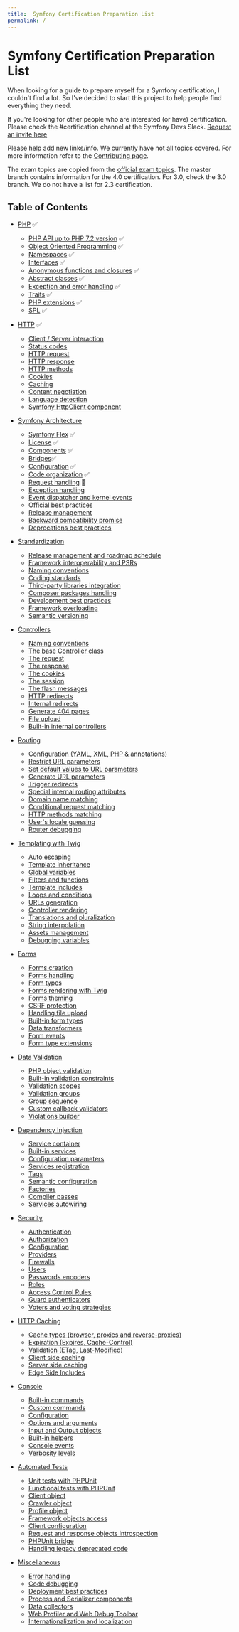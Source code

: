 ```yaml
---
title:  Symfony Certification Preparation List
permalink: /
---
```


# Symfony Certification Preparation List
When looking for a guide to prepare myself for a Symfony certification, I couldn't find a lot. So I've decided to start this project to help people find everything they need.

If you're looking for other people who are interested (or have) certification. Please check the #certification channel at the Symfony Devs Slack. [Request an invite here](https://symfony.com/slack-invite)

Please help add new links/info. We currently have not all topics covered. For more information refer to the [Contributing page](contributing.md).

The exam topics are copied from the [official exam topics](https://sensiolabs.com/en/symfony/certification.html). The master branch contains information for the 4.0 certification. For 3.0, check the 3.0 branch. We do not have a list for 2.3 certification.

## Table of Contents

- [PHP](/topics/php-and-web-security.md) ✅
    - [PHP API up to PHP 7.2 version](/topics/php-and-web-security.md#php-api-up-to-php-72-version) ✅
    - [Object Oriented Programming](/topics/php-and-web-security.md#object-oriented-programming) ✅
    - [Namespaces](/topics/php-and-web-security.md#namespaces) ✅
    - [Interfaces](/topics/php-and-web-security.md#interfaces) ✅
    - [Anonymous functions and closures](/topics/php-and-web-security.md#anonymous-functions-and-closures) ✅
    - [Abstract classes](/topics/php-and-web-security.md#abstract-classes) ✅
    - [Exception and error handling](/topics/php-and-web-security.md#exception-and-error-handling) ✅
    - [Traits](/topics/php-and-web-security.md#traits) ✅
    - [PHP extensions](/topics/php-and-web-security.md#php-extensions) ✅
    - [SPL](/topics/php-and-web-security.md#spl) ✅
- [HTTP](/topics/http.md) ✅
    - [Client / Server interaction](/topics/http.md#client--server-interaction)
    - [Status codes](/topics/http.md#status-codes)
    - [HTTP request](/topics/http.md#http-request)
    - [HTTP response](/topics/http.md#http-response)
    - [HTTP methods](/topics/http.md#http-methods)
    - [Cookies](/topics/http.md#cookies)
    - [Caching](/topics/http.md#caching)
    - [Content negotiation](/topics/http.md#content-negotiation)
    - [Language detection](/topics/http.md#language-detection)
    - [Symfony HttpClient component](https://symfony.com/doc/5.0/http_client.html)
    
- [Symfony Architecture](/topics/symfony-architecture.md)
    - [Symfony Flex](/topics/symfony-architecture.md#symfony-flex) ✅
    - [License](/topics/symfony-architecture.md#license) ✅
    - [Components](/topics/symfony-architecture.md#components) ✅
    - [Bridges](/topics/symfony-architecture.md#bridges)✅
    - [Configuration](/topics/symfony-architecture.md#configuration) ✅
    - [Code organization](/topics/symfony-architecture.md#code-organization) ✅
    - [Request handling](/topics/symfony-architecture.md#request-handling) 🌈
    - [Exception handling](/topics/symfony-architecture.md#exception-handling)
    - [Event dispatcher and kernel events](/topics/symfony-architecture.md#event-dispatcher-and-kernel-events)
    - [Official best practices](/topics/symfony-architecture.md#official-best-practices)
    - [Release management](/topics/symfony-architecture.md#release-management)
    - [Backward compatibility promise](/topics/symfony-architecture.md#backward-compatibility-promise)
    - [Deprecations best practices](/topics/symfony-architecture.md#deprecations-best-practices)
- [Standardization](/topics/standardization.md)
    - [Release management and roadmap schedule](/topics/standardization.md#release-management-and-roadmap-schedule)
    - [Framework interoperability and PSRs](/topics/standardization.md#framework-interoperability-and-psrs)
    - [Naming conventions](/topics/standardization.md#naming-conventions)
    - [Coding standards](/topics/standardization.md#coding-standards)
    - [Third-party libraries integration](/topics/standardization.md#third-party-libraries-integration)
    - [Composer packages handling](/topics/standardization.md#composer-packages-handling)
    - [Development best practices](/topics/standardization.md#development-best-practices)
    - [Framework overloading](/topics/standardization.md#framework-overloading)
    - [Semantic versioning](/topics/standardization.md#semantic-versioning)
- [Controllers](/topics/controllers.md)
    - [Naming conventions](/topics/controllers.md#naming-conventions)
    - [The base Controller class](/topics/controllers.md#the-base-controller-class)
    - [The request](/topics/controllers.md#the-request)
    - [The response](/topics/controllers.md#the-response)
    - [The cookies](/topics/controllers.md#the-cookies)
    - [The session](/topics/controllers.md#the-session)
    - [The flash messages](/topics/controllers.md#the-flash-messages)
    - [HTTP redirects](/topics/controllers.md#http-redirects)
    - [Internal redirects](/topics/controllers.md#internal-redirects)
    - [Generate 404 pages](/topics/controllers.md#generate-404-pages)
    - [File upload](/topics/controllers.md#file-upload)
    - [Built-in internal controllers](/topics/controllers.md#built-in-internal-controllers)
- [Routing](/topics/routing.md)
    - [Configuration (YAML, XML, PHP & annotations)](/topics/routing.md#configuration-yaml-xml-php--annotations)
    - [Restrict URL parameters](/topics/routing.md#restrict-url-parameters)
    - [Set default values to URL parameters](/topics/routing.md#set-default-values-to-url-parameters)
    - [Generate URL parameters](/topics/routing.md#generate-url-parameters)
    - [Trigger redirects](/topics/routing.md#trigger-redirects)
    - [Special internal routing attributes](/topics/routing.md#special-internal-routing-attributes)
    - [Domain name matching](/topics/routing.md#domain-name-matching)
    - [Conditional request matching](/topics/routing.md#conditional-request-matching)
    - [HTTP methods matching](/topics/routing.md#http-methods-matching)
    - [User's locale guessing](/topics/routing.md#users-locale-guessing)
    - [Router debugging](/topics/routing.md#router-debugging)
- [Templating with Twig](/topics/templating-with-twig.md)
    - [Auto escaping](/topics/templating-with-twig.md#auto-escaping)
    - [Template inheritance](/topics/templating-with-twig.md#template-inheritance)
    - [Global variables](/topics/templating-with-twig.md#global-variables)
    - [Filters and functions](/topics/templating-with-twig.md#filters-and-functions)
    - [Template includes](/topics/templating-with-twig.md#template-includes)
    - [Loops and conditions](/topics/templating-with-twig.md#loops-and-conditions)
    - [URLs generation](/topics/templating-with-twig.md#urls-generation)
    - [Controller rendering](/topics/templating-with-twig.md#controller-rendering)
    - [Translations and pluralization](/topics/templating-with-twig.md#translations-and-pluralization)
    - [String interpolation](/topics/templating-with-twig.md#string-interpolation)
    - [Assets management](/topics/templating-with-twig.md#assets-management)
    - [Debugging variables](/topics/templating-with-twig.md#debugging-variables)
- [Forms](/topics/forms.md)
    - [Forms creation](/topics/forms.md#forms-creation)
    - [Forms handling](/topics/forms.md#forms-handling)
    - [Form types](/topics/forms.md#form-types)
    - [Forms rendering with Twig](/topics/forms.md#forms-rendering-with-twig)
    - [Forms theming](/topics/forms.md#forms-theming)
    - [CSRF protection](/topics/forms.md#csrf-protection)
    - [Handling file upload](/topics/forms.md#handling-file-upload)
    - [Built-in form types](/topics/forms.md#built-in-form-types)
    - [Data transformers](/topics/forms.md#data-transformers)
    - [Form events](/topics/forms.md#form-events)
    - [Form type extensions](/topics/forms.md#form-type-extensions)
- [Data Validation](/topics/data-validation.md)
    - [PHP object validation](/topics/data-validation.md#php-object-validation)
    - [Built-in validation constraints](/topics/data-validation.md#built-in-validation-constraints)
    - [Validation scopes](/topics/data-validation.md#validation-scopes)
    - [Validation groups](/topics/data-validation.md#validation-groups)
    - [Group sequence](/topics/data-validation.md#group-sequence)
    - [Custom callback validators](/topics/data-validation.md#custom-callback-validators)
    - [Violations builder](/topics/data-validation.md#violations-builder)
- [Dependency Injection](/topics/dependency-injection.md)
    - [Service container](/topics/dependency-injection.md#service-container)
    - [Built-in services](/topics/dependency-injection.md#built-in-services)
    - [Configuration parameters](/topics/dependency-injection.md#configuration-parameters)
    - [Services registration](/topics/dependency-injection.md#services-registration)
    - [Tags](/topics/dependency-injection.md#tags)
    - [Semantic configuration](/topics/dependency-injection.md#semantic-configuration)
    - [Factories](/topics/dependency-injection.md#factories)
    - [Compiler passes](/topics/dependency-injection.md#compiler-passes)
    - [Services autowiring](/topics/dependency-injection.md#services-autowiring)
- [Security](/topics/security.md)
    - [Authentication](/topics/security.md#authentication)
    - [Authorization](/topics/security.md#authorization)
    - [Configuration](/topics/security.md#configuration)
    - [Providers](/topics/security.md#providers)
    - [Firewalls](/topics/security.md#firewalls)
    - [Users](/topics/security.md#users)
    - [Passwords encoders](/topics/security.md#passwords-encoders)
    - [Roles](/topics/security.md#roles)
    - [Access Control Rules](/topics/security.md#access-control-rules)
    - [Guard authenticators](/topics/security.md#guard-authenticators)
    - [Voters and voting strategies](/topics/security.md#voters-and-voting-strategies)
- [HTTP Caching](/topics/http-caching.md)
    - [Cache types (browser, proxies and reverse-proxies)](/topics/http-caching.md#cache-types-browser-proxies-and-reverse-proxies)
    - [Expiration (Expires, Cache-Control)](/topics/http-caching.md#expiration-expires-cache-control)
    - [Validation (ETag, Last-Modified)](/topics/http-caching.md#validation-etag-last-modified)
    - [Client side caching](/topics/http-caching.md#client-side-caching)
    - [Server side caching](/topics/http-caching.md#server-side-caching)
    - [Edge Side Includes](/topics/http-caching.md#edge-side-includes)
- [Console](/topics/console.md)
    - [Built-in commands](/topics/console.md#built-in-commands)
    - [Custom commands](/topics/console.md#custom-commands)
    - [Configuration](/topics/console.md#configuration)
    - [Options and arguments](/topics/console.md#options-and-arguments)
    - [Input and Output objects](/topics/console.md#input-and-output-objects)
    - [Built-in helpers](/topics/console.md#built-in-helpers)
    - [Console events](/topics/console.md#console-events)
    - [Verbosity levels](/topics/console.md#verbosity-levels)
- [Automated Tests](/topics/automated-tests.md)
    - [Unit tests with PHPUnit](/topics/automated-tests.md#unit-tests-with-phpunit)
    - [Functional tests with PHPUnit](/topics/automated-tests.md#functional-tests-with-phpunit)
    - [Client object](/topics/automated-tests.md#client-object)
    - [Crawler object](/topics/automated-tests.md#crawler-object)
    - [Profile object](/topics/automated-tests.md#profile-object)
    - [Framework objects access](/topics/automated-tests.md#framework-objects-access)
    - [Client configuration](/topics/automated-tests.md#client-configuration)
    - [Request and response objects introspection](/topics/automated-tests.md#request-and-response-objects-introspection)
    - [PHPUnit bridge](/topics/automated-tests.md#phpunit-bridge)
    - [Handling legacy deprecated code](/topics/automated-tests.md#handling-legacy-deprecated-code)
- [Miscellaneous](/topics/miscellaneous.md)
    - [Error handling](/topics/miscellaneous.md#error-handling)
    - [Code debugging](/topics/miscellaneous.md#code-debugging)
    - [Deployment best practices](/topics/miscellaneous.md#deployment-best-practices)
    - [Process and Serializer components](/topics/miscellaneous.md#process-and-serializer-components)
    - [Data collectors](/topics/miscellaneous.md#data-collectors)
    - [Web Profiler and Web Debug Toolbar](/topics/miscellaneous.md#web-profiler-and-web-debug-toolbar)
    - [Internationalization and localization](/topics/miscellaneous.md#internationalization-and-localization)
